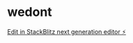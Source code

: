 # wedont

[Edit in StackBlitz next generation editor ⚡️](https://stackblitz.com/~/github.com/nagvanshi9275/wedont)
